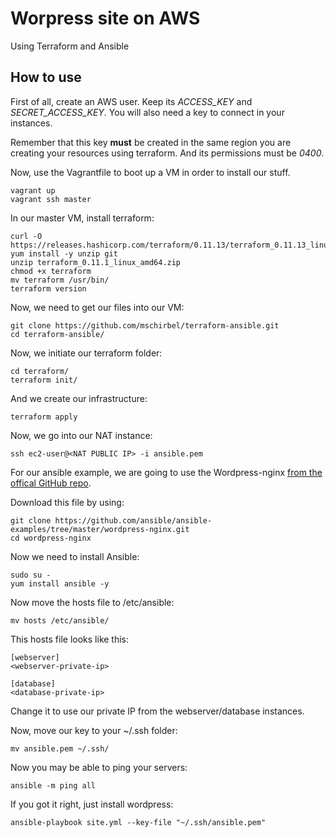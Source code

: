 # Worpress site on AWS

Using Terraform and Ansible

## How to use

First of all, create an AWS user. Keep its *ACCESS_KEY* and *SECRET_ACCESS_KEY*.
You will also need a key to connect in your instances.

Remember that this key **must** be created in the same region you are creating your resources using terraform. And its permissions must be *0400*.

Now, use the Vagrantfile to boot up a VM in order to install our stuff.

```
vagrant up
vagrant ssh master
```

In our master VM, install terraform:

```
curl -O https://releases.hashicorp.com/terraform/0.11.13/terraform_0.11.13_linux_amd64.zip
yum install -y unzip git
unzip terraform_0.11.1_linux_amd64.zip
chmod +x terraform
mv terraform /usr/bin/
terraform version
```

Now, we need to get our files into our VM:

```
git clone https://github.com/mschirbel/terraform-ansible.git
cd terraform-ansible/
```

Now, we initiate our terraform folder:

```
cd terraform/
terraform init/
```

And we create our infrastructure:

```
terraform apply
```

Now, we go into our NAT instance:

```
ssh ec2-user@<NAT PUBLIC IP> -i ansible.pem
```

For our ansible example, we are going to use the Wordpress-nginx [from the offical GitHub repo](https://github.com/ansible/ansible-examples/tree/master/wordpress-nginx).

Download this file by using:

```
git clone https://github.com/ansible/ansible-examples/tree/master/wordpress-nginx.git
cd wordpress-nginx
```

Now we need to install Ansible:

```
sudo su - 
yum install ansible -y
```

Now move the hosts file to /etc/ansible:

```
mv hosts /etc/ansible/
```

This hosts file looks like this:

```
[webserver]
<webserver-private-ip>

[database]
<database-private-ip>
```

Change it to use our private IP from the webserver/database instances.

Now, move our key to your ~/.ssh folder:

```
mv ansible.pem ~/.ssh/
```

Now you may be able to ping your servers:

```
ansible -m ping all
```

If you got it right, just install wordpress:

```
ansible-playbook site.yml --key-file "~/.ssh/ansible.pem"
```